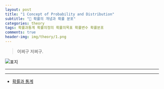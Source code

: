 ```yaml
---
layout: post  
title: "1 Concept of Probability and Distribution"  
subtitle: "🌙 확률의 개념과 확률 분포"  
categories: theory  
tags: 확률과통계 확률의정의 확률의목표 확률변수 확률분포
comments: true
header-img: img/theory/1.png
---
```

> 어쩌구 저쩌구.  

![표지](https://Kim-JeongHan.github.io/assets/img/theory/1.png)  

---

> 


---

* [확률과 통계](https://www.youtube.com/)
